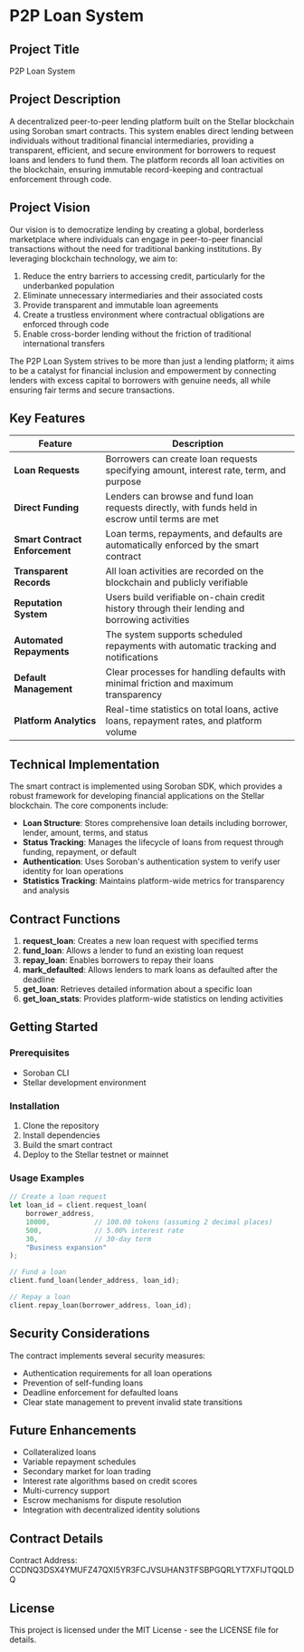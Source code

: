 # P2P Loan System

## Project Title
P2P Loan System

## Project Description
A decentralized peer-to-peer lending platform built on the Stellar blockchain using Soroban smart contracts. This system enables direct lending between individuals without traditional financial intermediaries, providing a transparent, efficient, and secure environment for borrowers to request loans and lenders to fund them. The platform records all loan activities on the blockchain, ensuring immutable record-keeping and contractual enforcement through code.

## Project Vision
Our vision is to democratize lending by creating a global, borderless marketplace where individuals can engage in peer-to-peer financial transactions without the need for traditional banking institutions. By leveraging blockchain technology, we aim to:

1. Reduce the entry barriers to accessing credit, particularly for the underbanked population
2. Eliminate unnecessary intermediaries and their associated costs
3. Provide transparent and immutable loan agreements
4. Create a trustless environment where contractual obligations are enforced through code
5. Enable cross-border lending without the friction of traditional international transfers

The P2P Loan System strives to be more than just a lending platform; it aims to be a catalyst for financial inclusion and empowerment by connecting lenders with excess capital to borrowers with genuine needs, all while ensuring fair terms and secure transactions.

## Key Features

| Feature | Description |
|---------|------------|
| **Loan Requests** | Borrowers can create loan requests specifying amount, interest rate, term, and purpose |
| **Direct Funding** | Lenders can browse and fund loan requests directly, with funds held in escrow until terms are met |
| **Smart Contract Enforcement** | Loan terms, repayments, and defaults are automatically enforced by the smart contract |
| **Transparent Records** | All loan activities are recorded on the blockchain and publicly verifiable |
| **Reputation System** | Users build verifiable on-chain credit history through their lending and borrowing activities |
| **Automated Repayments** | The system supports scheduled repayments with automatic tracking and notifications |
| **Default Management** | Clear processes for handling defaults with minimal friction and maximum transparency |
| **Platform Analytics** | Real-time statistics on total loans, active loans, repayment rates, and platform volume |

## Technical Implementation

The smart contract is implemented using Soroban SDK, which provides a robust framework for developing financial applications on the Stellar blockchain. The core components include:

- **Loan Structure**: Stores comprehensive loan details including borrower, lender, amount, terms, and status
- **Status Tracking**: Manages the lifecycle of loans from request through funding, repayment, or default
- **Authentication**: Uses Soroban's authentication system to verify user identity for loan operations
- **Statistics Tracking**: Maintains platform-wide metrics for transparency and analysis

## Contract Functions

1. **request_loan**: Creates a new loan request with specified terms
2. **fund_loan**: Allows a lender to fund an existing loan request
3. **repay_loan**: Enables borrowers to repay their loans
4. **mark_defaulted**: Allows lenders to mark loans as defaulted after the deadline
5. **get_loan**: Retrieves detailed information about a specific loan
6. **get_loan_stats**: Provides platform-wide statistics on lending activities

## Getting Started

### Prerequisites
- Soroban CLI
- Stellar development environment

### Installation
1. Clone the repository
2. Install dependencies
3. Build the smart contract
4. Deploy to the Stellar testnet or mainnet

### Usage Examples
```rust
// Create a loan request
let loan_id = client.request_loan(
    borrower_address,
    10000,           // 100.00 tokens (assuming 2 decimal places)
    500,             // 5.00% interest rate
    30,              // 30-day term
    "Business expansion"
);

// Fund a loan
client.fund_loan(lender_address, loan_id);

// Repay a loan
client.repay_loan(borrower_address, loan_id);
```

## Security Considerations

The contract implements several security measures:
- Authentication requirements for all loan operations
- Prevention of self-funding loans
- Deadline enforcement for defaulted loans
- Clear state management to prevent invalid state transitions

## Future Enhancements

- Collateralized loans
- Variable repayment schedules
- Secondary market for loan trading
- Interest rate algorithms based on credit scores
- Multi-currency support
- Escrow mechanisms for dispute resolution
- Integration with decentralized identity solutions

## Contract Details
Contract Address: CCDNQ3DSX4YMUFZ47QXI5YR3FCJVSUHAN3TFSBPGQRLYT7XFIJTQQLDQ

## License
This project is licensed under the MIT License - see the LICENSE file for details.
